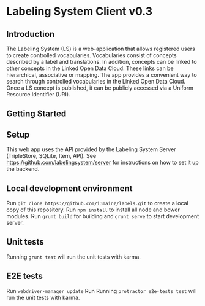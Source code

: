 # Labeling System Client v0.3

## Introduction
The Labeling System (LS) is a web-application that allows registered users to create controlled vocabularies. Vocabularies consist of concepts described by a label and translations. In addition, concepts can be linked to other concepts in the Linked Open Data Cloud. These links can be hierarchical, associative or mapping. The app provides a convenient way to search through controlled vocabularies in the Linked Open Data Cloud. Once a LS concept is published, it can be publicly accessed via a Uniform Resource Identifier (URI).

## Getting Started

## Setup
This web app uses the API provided by the Labeling System Server (TripleStore, SQLite, Item, API). See https://github.com/labelingsystem/server for instructions on how to set it up the backend.

## Local development environment
Run `git clone https://github.com/i3mainz/labels.git` to create a local copy of this repository.
Run `npm install` to install all node and bower modules.
Run `grunt build` for building and `grunt serve` to start development server.

## Unit tests
Running `grunt test` will run the unit tests with karma.

## E2E tests
Run `webdriver-manager update`
Run
Running `protractor e2e-tests test` will run the unit tests with karma.
